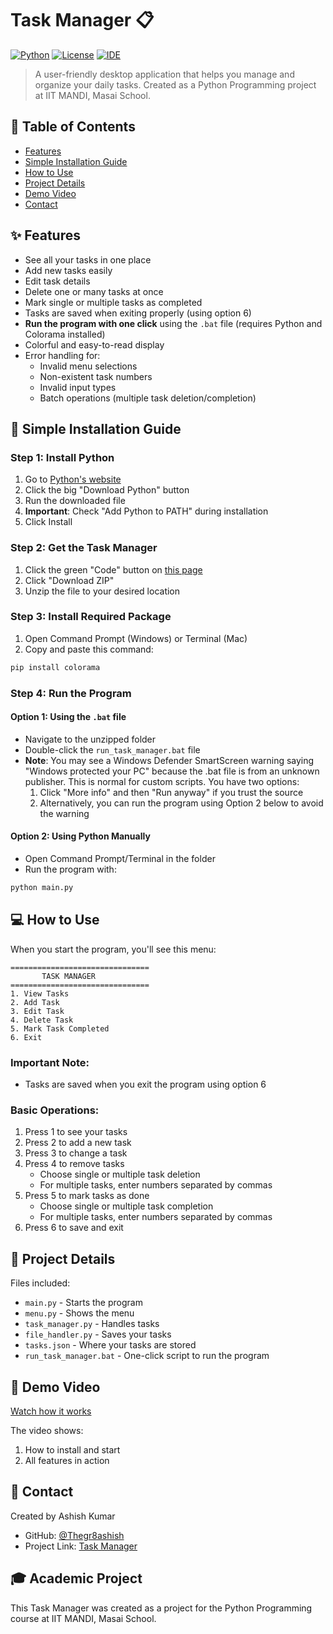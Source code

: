 # Task Manager 📋
[![Python](https://img.shields.io/badge/Python-3.x-blue.svg)](https://www.python.org/downloads/)
[![License](https://img.shields.io/badge/License-MIT-yellow.svg)](https://opensource.org/licenses/MIT)
[![IDE](https://img.shields.io/badge/VSCode-1.84+-blue.svg)](https://code.visualstudio.com/)

> A user-friendly desktop application that helps you manage and organize your daily tasks. Created as a Python Programming project at IIT MANDI, Masai School.

## 📁 Table of Contents
- [Features](#-features)
- [Simple Installation Guide](#-simple-installation-guide)
- [How to Use](#-how-to-use)
- [Project Details](#-project-details)
- [Demo Video](#-demo-video)
- [Contact](#-contact)

## ✨ Features
- See all your tasks in one place
- Add new tasks easily
- Edit task details
- Delete one or many tasks at once
- Mark single or multiple tasks as completed
- Tasks are saved when exiting properly (using option 6)
- **Run the program with one click** using the `.bat` file (requires Python and Colorama installed)
- Colorful and easy-to-read display
- Error handling for:
  - Invalid menu selections
  - Non-existent task numbers
  - Invalid input types
  - Batch operations (multiple task deletion/completion)

## 🚀 Simple Installation Guide

### Step 1: Install Python
1. Go to [Python's website](https://www.python.org/downloads/)
2. Click the big "Download Python" button
3. Run the downloaded file
4. **Important**: Check "Add Python to PATH" during installation
5. Click Install

### Step 2: Get the Task Manager
1. Click the green "Code" button on [this page](https://github.com/Thegr8ashish/Task-Manager)
2. Click "Download ZIP"
3. Unzip the file to your desired location

### Step 3: Install Required Package
1. Open Command Prompt (Windows) or Terminal (Mac)
2. Copy and paste this command:
```bash
pip install colorama
```

### Step 4: Run the Program

#### Option 1: Using the `.bat` file
- Navigate to the unzipped folder
- Double-click the `run_task_manager.bat` file
- **Note**: You may see a Windows Defender SmartScreen warning saying "Windows protected your PC" because the .bat file is from an unknown publisher. This is normal for custom scripts. You have two options:
  1. Click "More info" and then "Run anyway" if you trust the source
  2. Alternatively, you can run the program using Option 2 below to avoid the warning

#### Option 2: Using Python Manually
- Open Command Prompt/Terminal in the folder
- Run the program with:
```bash
python main.py
```

## 💻 How to Use
When you start the program, you'll see this menu:
```
===============================
       TASK MANAGER
===============================
1. View Tasks
2. Add Task
3. Edit Task
4. Delete Task
5. Mark Task Completed
6. Exit
```

### Important Note:
- Tasks are saved when you exit the program using option 6

### Basic Operations:
1. Press 1 to see your tasks
2. Press 2 to add a new task
3. Press 3 to change a task
4. Press 4 to remove tasks
   - Choose single or multiple task deletion
   - For multiple tasks, enter numbers separated by commas
5. Press 5 to mark tasks as done
   - Choose single or multiple task completion
   - For multiple tasks, enter numbers separated by commas
6. Press 6 to save and exit

## 📁 Project Details
Files included:
- `main.py` - Starts the program
- `menu.py` - Shows the menu
- `task_manager.py` - Handles tasks
- `file_handler.py` - Saves your tasks
- `tasks.json` - Where your tasks are stored
- `run_task_manager.bat` - One-click script to run the program

## 🎥 Demo Video
[Watch how it works](https://youtu.be/fBnugI9nbF8)

The video shows:
1. How to install and start 
2. All features in action 

## 📧 Contact
Created by Ashish Kumar 
- GitHub: [@Thegr8ashish](https://github.com/Thegr8ashish)
- Project Link: [Task Manager](https://github.com/Thegr8ashish/Task-Manager)

## 🎓 Academic Project
This Task Manager was created as a project for the Python Programming course at IIT MANDI, Masai School.
